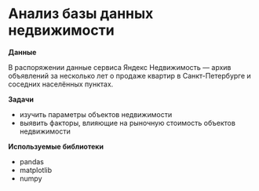 # Анализ базы данных недвижимости

**Данные**

В распоряжении данные сервиса Яндекс Недвижимость — архив объявлений за несколько лет о продаже квартир в Санкт-Петербурге и соседних населённых пунктах.

**Задачи**

 * изучить параметры объектов недвижимости
 * выявить факторы, влияющие на рыночную стоимость объектов недвижимости
 
**Используемые библиотеки**

 * pandas
 * matplotlib
 * numpy
